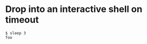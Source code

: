 # Drop into an interactive shell on timeout

```shell-session tesh-session="foo" tesh-timeout="1"
$ sleep 3
foo
```
